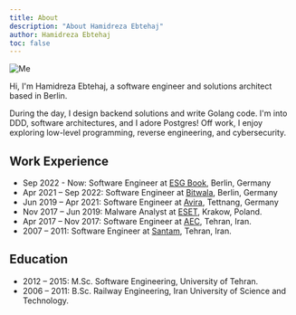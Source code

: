 ```yaml
---
title: About
description: "About Hamidreza Ebtehaj"
author: Hamidreza Ebtehaj
toc: false
---
```


![Me](/pages/me.jpg)

Hi, I'm Hamidreza Ebtehaj, a software engineer and solutions architect based in Berlin.

During the day, I design backend solutions and write Golang code. I'm into DDD, software architectures, and I adore Postgres!
Off work, I enjoy exploring low-level programming, reverse engineering, and cybersecurity.

## Work Experience

- Sep 2022 - Now: Software Engineer at [ESG Book](https://esgbook.com), Berlin, Germany
- Apr 2021 – Sep 2022: Software Engineer at [Bitwala](https://bitwala.com), Berlin, Germany
- Jun 2019 – Apr 2021: Software Engineer at [Avira](https://avira.com), Tettnang, Germany
- Nov 2017 – Jun 2019: Malware Analyst at [ESET](https://eset.com), Krakow, Poland.
- Apr 2017 – Nov 2017: Software Engineer at [AEC](https://ravanertebat.com), Tehran, Iran.
- 2007 – 2011: Software Engineer at [Santam](https://santamco.ir/en/), Tehran, Iran.

## Education

- 2012 – 2015: M.Sc. Software Engineering, University of Tehran.
- 2006 – 2011: B.Sc. Railway Engineering, Iran University of Science and Technology.
